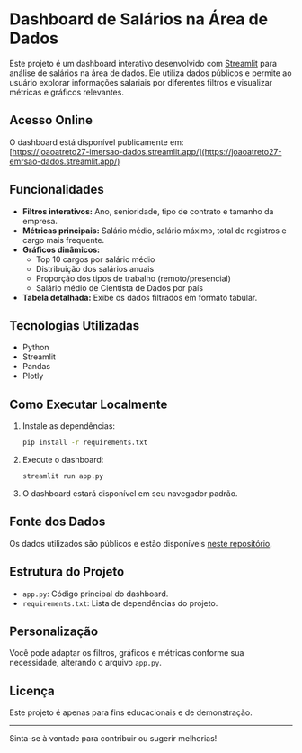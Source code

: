 # Dashboard de Salários na Área de Dados

Este projeto é um dashboard interativo desenvolvido com [Streamlit](https://streamlit.io/) para análise de salários na área de dados. Ele utiliza dados públicos e permite ao usuário explorar informações salariais por diferentes filtros e visualizar métricas e gráficos relevantes.

## Acesso Online

O dashboard está disponível publicamente em:  
[https://joaoatreto27-imersao-dados.streamlit.app/](https://joaoatreto27-emrsao-dados.streamlit.app/)

## Funcionalidades

- **Filtros interativos:** Ano, senioridade, tipo de contrato e tamanho da empresa.
- **Métricas principais:** Salário médio, salário máximo, total de registros e cargo mais frequente.
- **Gráficos dinâmicos:**
  - Top 10 cargos por salário médio
  - Distribuição dos salários anuais
  - Proporção dos tipos de trabalho (remoto/presencial)
  - Salário médio de Cientista de Dados por país
- **Tabela detalhada:** Exibe os dados filtrados em formato tabular.

## Tecnologias Utilizadas

- Python
- Streamlit
- Pandas
- Plotly

## Como Executar Localmente

1. Instale as dependências:
   ```bash
   pip install -r requirements.txt
   ```
2. Execute o dashboard:
   ```bash
   streamlit run app.py
   ```
3. O dashboard estará disponível em seu navegador padrão.

## Fonte dos Dados

Os dados utilizados são públicos e estão disponíveis [neste repositório](https://github.com/vqrca/dashboard_salarios_dados).

## Estrutura do Projeto

- `app.py`: Código principal do dashboard.
- `requirements.txt`: Lista de dependências do projeto.

## Personalização

Você pode adaptar os filtros, gráficos e métricas conforme sua necessidade, alterando o arquivo `app.py`.

## Licença

Este projeto é apenas para fins educacionais e de demonstração.

---

Sinta-se à vontade para contribuir ou sugerir melhorias!
